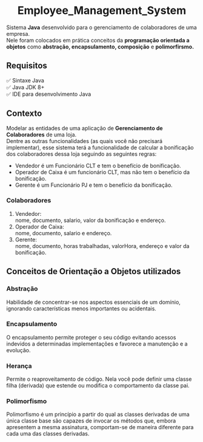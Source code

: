 <h1 align="center">
   Employee_Management_System
</h1>

Sistema **Java** desenvolvido para o gerenciamento de colaboradores de uma empresa.    
Nele foram colocados em prática conceitos da **programação orientada a objetos** como **abstração, encapsulamento, composição** e **polimorfirsmo.**   

<h2>Requisitos</h2>

<p>
✅ Sintaxe Java<br>
✅ Java JDK 8+<br>
✅ IDE para desenvolvimento Java <br>
</p>

<h2>Contexto</h2>

<p>Modelar as entidades de uma aplicação de <strong>Gerenciamento de Colaboradores</strong> de uma loja.<br>
Dentre as outras funcionalidades (as quais você não precisará implementar), esse sistema terá a funcionalidade de calcular a bonificação dos colaboradores dessa loja seguindo as seguintes regras:</p>

<ul>
    <li>Vendedor é um Funcionário CLT e tem o benefício de bonificação.</li>
    <li>Operador de Caixa é um funcionário CLT, mas não tem o benefício da bonificação.</li>
    <li>Gerente é um Funcionário PJ e tem o benefício da bonificação.</li>
</ul>

<h3>Colaboradores</h3>
<ol>
    <li>Vendedor:</li> nome, documento, salario, valor da bonificação e endereço.
    <li>Operador de Caixa:</li> nome, documento, salario e endereço.
    <li>Gerente:</li> nome, documento, horas trabalhadas, valorHora, endereço e valor da bonificação.
</ol>

## Conceitos de Orientação a Objetos utilizados
 
### Abstração
Habilidade de concentrar-se nos aspectos essenciais de um domínio, ignorando características menos importantes ou acidentais.

### Encapsulamento
O encapsulamento permite proteger o seu código evitando acessos indevidos a determinadas implementações e favorece a manutenção e a evolução.

### Herança
Permite o reaproveitamento de código. Nela você pode definir uma classe filha (derivada) que estende ou modifica o comportamento da classe pai.

### Polimorfismo
Polimorfismo é um princípio a partir do qual as classes derivadas de uma única classe base são capazes de invocar os métodos que, embora apresentem a mesma assinatura, comportam-se de maneira diferente para cada uma das classes derivadas.
